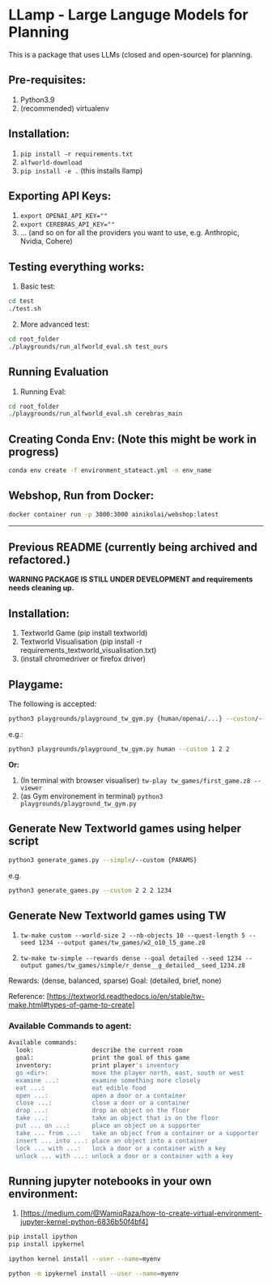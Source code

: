 # LLamp - Large Languge Models for Planning

This is a package that uses LLMs (closed and open-source) for planning.

## Pre-requisites:
1. Python3.9
2. (recommended) virtualenv

## Installation:
1. `pip install -r requirements.txt`
2. `alfworld-download`
3. `pip install -e .` (this installs llamp)

## Exporting API Keys:
1. `export OPENAI_API_KEY=""`
2. `export CEREBRAS_API_KEY=""`
3. ... (and so on for all the providers you want to use, e.g. Anthropic, Nvidia, Cohere)

## Testing everything works:
1. Basic test:
```bash
cd test
./test.sh
```

2. More advanced test:
```bash
cd root_folder
./playgrounds/run_alfworld_eval.sh test_ours
```

## Running Evaluation
1. Running Eval:
```bash
cd root_folder
./playgrounds/run_alfworld_eval.sh cerebras_main
```

## Creating Conda Env: (Note this might be work in progress)
```bash
conda env create -f environment_stateact.yml -n env_name
```

## Webshop, Run from Docker:
```bash
docker container run -p 3000:3000 ainikolai/webshop:latest
```


---
## Previous README (currently being archived and refactored.)

**WARNING PACKAGE IS STILL UNDER DEVELOPMENT and requirements needs cleaning up.**

## Installation:
1. Textworld Game (pip install textworld)
2. Textworld Visualisation (pip install -r requirements_textworld_visualisation.txt)
3. (install chromedriver or firefox driver)

## Playgame:
The following is accepted:
```bash
python3 playgrounds/playground_tw_gym.py {human/openai/...} --custom/--simple {PARAMS}
```

e.g.:
```bash
python3 playgrounds/playground_tw_gym.py human --custom 1 2 2
```

**Or:**
1. (In terminal with browser visualiser) `tw-play tw_games/first_game.z8 --viewer`
2. (as Gym environement in terminal) `python3 playgrounds/playground_tw_gym.py`


## Generate New Textworld games using helper script
```bash
python3 generate_games.py --simple/--custom {PARAMS}
```

e.g.
```bash
python3 generate_games.py --custom 2 2 2 1234
```


## Generate New Textworld games using TW
1. `tw-make custom --world-size 2 --nb-objects 10 --quest-length 5 --seed 1234 --output games/tw_games/w2_o10_l5_game.z8`

2. `tw-make tw-simple --rewards dense --goal detailed --seed 1234 --output games/tw_games/simple/r_dense__g_detailed__seed_1234.z8`

Rewards: (dense, balanced, sparse)
Goal: (detailed, brief, none)

Reference: [https://textworld.readthedocs.io/en/stable/tw-make.html#types-of-game-to-create]



### Available Commands to agent:
```bash
Available commands:
  look:                describe the current room
  goal:                print the goal of this game
  inventory:           print player's inventory
  go <dir>:            move the player north, east, south or west
  examine ...:         examine something more closely
  eat ...:             eat edible food
  open ...:            open a door or a container
  close ...:           close a door or a container
  drop ...:            drop an object on the floor
  take ...:            take an object that is on the floor
  put ... on ...:      place an object on a supporter
  take ... from ...:   take an object from a container or a supporter
  insert ... into ...: place an object into a container
  lock ... with ...:   lock a door or a container with a key
  unlock ... with ...: unlock a door or a container with a key
```

## Running jupyter notebooks in your own environment:
1. [https://medium.com/@WamiqRaza/how-to-create-virtual-environment-jupyter-kernel-python-6836b50f4bf4]
```bash
pip install ipython
pip install ipykernel

ipython kernel install --user --name=myenv

python -m ipykernel install --user --name=myenv
```
